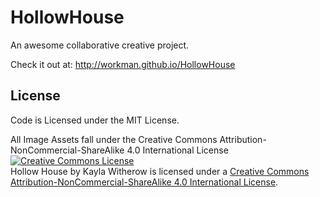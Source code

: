 HollowHouse
===========
An awesome collaborative creative project. 

Check it out at: http://workman.github.io/HollowHouse

License
-------
Code is Licensed under the MIT License.

All Image Assets fall under the Creative Commons Attribution-NonCommercial-ShareAlike 4.0 International License
<a rel="license" href="http://creativecommons.org/licenses/by-nc-sa/4.0/"><img alt="Creative Commons License" style="border-width:0" src="https://i.creativecommons.org/l/by-nc-sa/4.0/80x15.png" /></a><br /><span xmlns:dct="http://purl.org/dc/terms/" href="http://purl.org/dc/dcmitype/StillImage" property="dct:title" rel="dct:type">Hollow House</span> by <span xmlns:cc="http://creativecommons.org/ns#" property="cc:attributionName">Kayla Witherow</span> is licensed under a <a rel="license" href="http://creativecommons.org/licenses/by-nc-sa/4.0/">Creative Commons Attribution-NonCommercial-ShareAlike 4.0 International License</a>.

